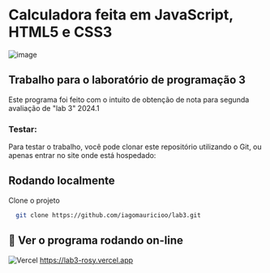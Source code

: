 # Calculadora feita em JavaScript, HTML5 e CSS3

![image](https://github.com/iagomauricioo/trabalho-lab3/assets/118476701/72ae99c9-90b4-47b2-aed8-f0a7d894a7c0)

## Trabalho para o laboratório de programação 3
Este programa foi feito com o intuito de obtenção de nota para segunda avaliação de "lab 3" 2024.1

### Testar:
Para testar o trabalho, você pode clonar este repositório utilizando o Git, ou apenas entrar no site onde está hospedado:



## Rodando localmente

Clone o projeto

```bash
  git clone https://github.com/iagomauricioo/lab3.git
```




## 🔗 Ver o programa rodando on-line
![Vercel](https://img.shields.io/badge/Vercel-%23000000.svg?logo=vercel&logoColor=white) https://lab3-rosy.vercel.app
